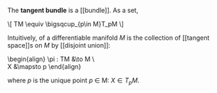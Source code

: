 The **tangent bundle** is a [[bundle]]. As a set,


\\[
TM \equiv \bigsqcup_{p\in M}T_pM
\\]


Intuitively, of a differentiable manifold $M$ is the collection of [[tangent space]]s on $M$ by [[disjoint union]]:

\begin{align}
\pi : TM &\to M \\\
X &\mapsto p
\end{align}

where _p_ is the unique point _p_ $\in$ M: $X \in T_pM$.